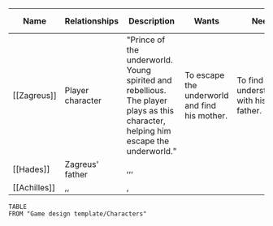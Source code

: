 | Name         | Relationships    | Description                                                                                                                       | Wants                                         | Needs                                  | Story arch         |
| ------------ | ---------------- | --------------------------------------------------------------------------------------------------------------------------------- | --------------------------------------------- | -------------------------------------- | ------------------ |
| [[Zagreus]]  | Player character | "Prince of the underworld. Young spirited and rebellious. The player plays as this character, helping him escape the underworld." | To escape the underworld and find his mother. | To find understanding with his father. | The game starts... |
| [[Hades]]    | Zagreus’ father  | ,,,                                                                                                                               |                                               |                                        |                    |
| [[Achilles]] | ,,               | ,                                                                                                                                 |                                               |                                        |                    |

```dataview
TABLE 
FROM "Game design template/Characters"
```

